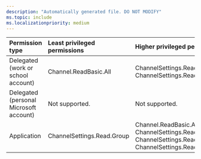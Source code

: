```yaml
---
description: "Automatically generated file. DO NOT MODIFY"
ms.topic: include
ms.localizationpriority: medium
---
```


|Permission type|Least privileged permissions|Higher privileged permissions|
|:---|:---|:---|
|Delegated (work or school account)|Channel.ReadBasic.All|ChannelSettings.Read.All, ChannelSettings.ReadWrite.All|
|Delegated (personal Microsoft account)|Not supported.|Not supported.|
|Application|ChannelSettings.Read.Group|Channel.ReadBasic.All, ChannelSettings.Read.All, ChannelSettings.ReadWrite.All, ChannelSettings.ReadWrite.Group|

